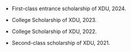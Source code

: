 
- First-class entrance scholarship of XDU, 2024.

- College Scholarship of XDU, 2023.

- College Scholarship of XDU, 2022.

- Second-class scholarship of XDU, 2021.
